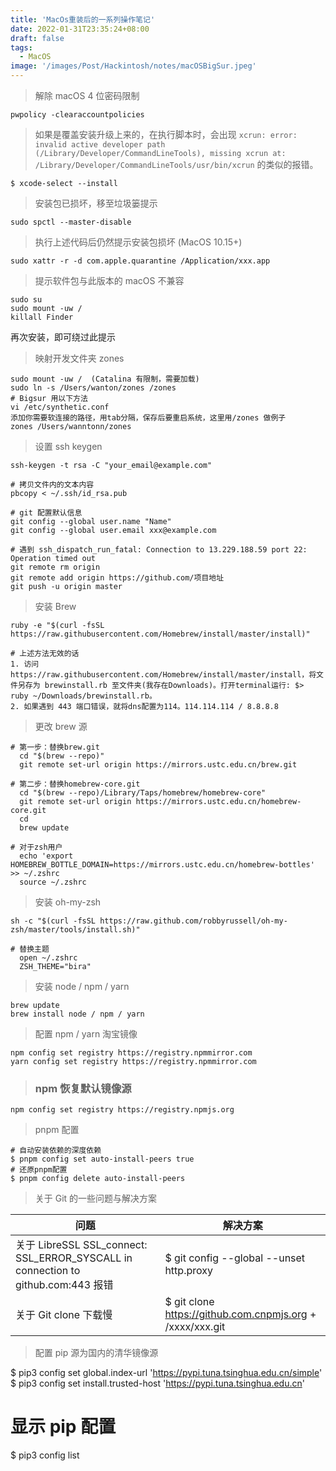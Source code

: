 ```yaml
---
title: 'MacOs重装后的一系列操作笔记'
date: 2022-01-31T23:35:24+08:00
draft: false
tags:
  - MacOS
image: '/images/Post/Hackintosh/notes/macOSBigSur.jpeg'
---
```


> 解除 macOS 4 位密码限制

    pwpolicy -clearaccountpolicies

<!--more-->

> 如果是覆盖安装升级上来的，在执行脚本时，会出现 `xcrun: error: invalid active developer path (/Library/Developer/CommandLineTools), missing xcrun at: /Library/Developer/CommandLineTools/usr/bin/xcrun` 的类似的报错。

    $ xcode-select --install

> 安装包已损坏，移至垃圾篓提示

    sudo spctl --master-disable

> 执行上述代码后仍然提示安装包损坏 (MacOS 10.15+)

```
sudo xattr -r -d com.apple.quarantine /Application/xxx.app
```

> 提示软件包与此版本的 macOS 不兼容

```
sudo su
sudo mount -uw /
killall Finder
```

再次安装，即可绕过此提示

> 映射开发文件夹 zones

    sudo mount -uw /  (Catalina 有限制，需要加载)
    sudo ln -s /Users/wanton/zones /zones
    # Bigsur 用以下方法
    vi /etc/synthetic.conf
    添加你需要软连接的路径，用tab分隔，保存后要重启系统，这里用/zones 做例子
    zones /Users/wanntonn/zones

> 设置 ssh keygen

    ssh-keygen -t rsa -C "your_email@example.com"

    # 拷贝文件内的文本内容
    pbcopy < ~/.ssh/id_rsa.pub

    # git 配置默认信息
    git config --global user.name "Name"
    git config --global user.email xxx@example.com

    # 遇到 ssh_dispatch_run_fatal: Connection to 13.229.188.59 port 22: Operation timed out
    git remote rm origin
    git remote add origin https://github.com/项目地址
    git push -u origin master

> 安装 Brew

    ruby -e "$(curl -fsSL https://raw.githubusercontent.com/Homebrew/install/master/install)"

    # 上述方法无效的话
    1. 访问https://raw.githubusercontent.com/Homebrew/install/master/install，将文件另存为 brewinstall.rb 至文件夹(我存在Downloads)。打开terminal运行: $> ruby ~/Downloads/brewinstall.rb。
    2. 如果遇到 443 端口错误，就将dns配置为114。114.114.114 / 8.8.8.8

> 更改 brew 源

    # 第一步：替换brew.git
      cd "$(brew --repo)"
      git remote set-url origin https://mirrors.ustc.edu.cn/brew.git

    # 第二步：替换homebrew-core.git
      cd "$(brew --repo)/Library/Taps/homebrew/homebrew-core"
      git remote set-url origin https://mirrors.ustc.edu.cn/homebrew-core.git
      cd
      brew update

    # 对于zsh用户
      echo 'export HOMEBREW_BOTTLE_DOMAIN=https://mirrors.ustc.edu.cn/homebrew-bottles' >> ~/.zshrc
      source ~/.zshrc

> 安装 oh-my-zsh

    sh -c "$(curl -fsSL https://raw.github.com/robbyrussell/oh-my-zsh/master/tools/install.sh)"

    # 替换主题
      open ~/.zshrc
      ZSH_THEME="bira"

> 安装 node / npm / yarn

    brew update
    brew install node / npm / yarn

> 配置 npm / yarn 淘宝镜像

    npm config set registry https://registry.npmmirror.com
    yarn config set registry https://registry.npmmirror.com

> ### npm 恢复默认镜像源

    npm config set registry https://registry.npmjs.org

> pnpm 配置

```shell
# 自动安装依赖的深度依赖
$ pnpm config set auto-install-peers true
# 还原pnpm配置
$ pnpm config delete auto-install-peers
```

> 关于 Git 的一些问题与解决方案

| 问题                                                                              | 解决方案                                                  |
| --------------------------------------------------------------------------------- | --------------------------------------------------------- |
| 关于 LibreSSL SSL_connect: SSL_ERROR_SYSCALL in connection to github.com:443 报错 | $ git config --global --unset http.proxy                  |
| 关于 Git clone 下载慢                                                             | $ git clone https://github.com.cnpmjs.org + /xxxx/xxx.git |

> 配置 pip 源为国内的清华镜像源

$ pip3 config set global.index-url 'https://pypi.tuna.tsinghua.edu.cn/simple'
$ pip3 config set install.trusted-host 'https://pypi.tuna.tsinghua.edu.cn'

# 显示 pip 配置

$ pip3 config list
